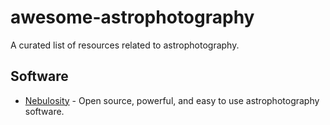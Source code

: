 # awesome-astrophotography

A curated list of resources related to astrophotography.

## Software

- [Nebulosity](https://github.com/celstark/OpenNebulosity) - Open source, powerful, and easy to use astrophotography software.
